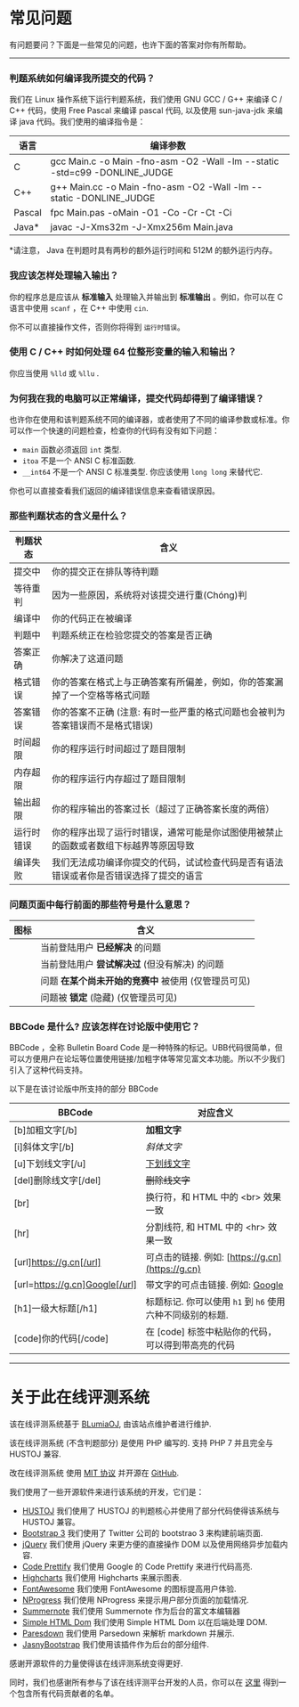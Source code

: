 # 常见问题

<!-- 您可以适当编辑该段文字以使得它与您 OJ 的实际情况对应 -->

有问题要问？下面是一些常见的问题，也许下面的答案对你有所帮助。

---------------------------------

### 判题系统如何编译我所提交的代码？

我们在 Linux 操作系统下运行判题系统，我们使用 GNU GCC / G++ 来编译 C / C++ 代码，使用 Free Pascal 来编译 pascal 代码, 以及使用 sun-java-jdk 来编译 java 代码。我们使用的编译指令是：

语言	                | 编译参数
------------------------|-----------------------------
C						| gcc Main.c -o Main -fno-asm -O2 -Wall -lm --static -std=c99 -DONLINE_JUDGE
C++						| g++ Main.cc -o Main -fno-asm -O2 -Wall -lm --static -DONLINE_JUDGE
Pascal					| fpc Main.pas -oMain -O1 -Co -Cr -Ct -Ci
Java*					| javac -J-Xms32m -J-Xmx256m Main.java

*请注意， Java 在判题时具有两秒的额外运行时间和 512M 的额外运行内存。

### 我应该怎样处理输入输出？

你的程序总是应该从 __标准输入__ 处理输入并输出到 __标准输出__ 。例如，你可以在 C 语言中使用 `scanf` ，在 C++ 中使用 `cin`.

你不可以直接操作文件，否则你将得到 `运行时错误`。

### 使用 C / C++ 时如何处理 64 位整形变量的输入和输出？

你应当使用 `%lld` 或 `%llu` .

### 为何我在我的电脑可以正常编译，提交代码却得到了编译错误？

也许你在使用和该判题系统不同的编译器，或者使用了不同的编译参数或标准。你可以作一个快速的问题检查，检查你的代码有没有如下问题：

 - `main` 函数必须返回 `int` 类型.
 - `itoa` 不是一个 ANSI C 标准函数.
 - `__int64` 不是一个 ANSI C 标准类型. 你应该使用 `long long` 来替代它.

你也可以直接查看我们返回的编译错误信息来查看错误原因。

### 那些判题状态的含义是什么？

判题状态		| 含义
----------------|----------
提交中			| 你的提交正在排队等待判题
等待重判		| 因为一些原因，系统将对该提交进行重(Chóng)判
编译中			| 你的代码正在被编译
判题中			| 判题系统正在检验您提交的答案是否正确
答案正确		| 你解决了这道问题
格式错误		| 你的答案在格式上与正确答案有所偏差，例如，你的答案漏掉了一个空格等格式问题
答案错误		| 你的答案不正确 (注意: 有时一些严重的格式问题也会被判为答案错误而不是格式错误)
时间超限		| 你的程序运行时间超过了题目限制
内存超限		| 你的程序运行内存超过了题目限制
输出超限		| 你的程序输出的答案过长（超过了正确答案长度的两倍）
运行时错误		| 你的程序出现了运行时错误，通常可能是你试图使用被禁止的函数或者数组下标越界等原因导致
编译失败		| 我们无法成功编译你提交的代码，试试检查代码是否有语法错误或者你是否错误选择了提交的语言

### 问题页面中每行前面的那些符号是什么意思？

图标                       | 含义 
---------------------------|-----------------------------
<i style='color: green;' class='fa fa-check'/> | 当前登陆用户 __已经解决__ 的问题
<i style='color: orange;' class='fa fa-dot-circle-o'/> | 当前登陆用户 __尝试解决过__ (但没有解决) 的问题
<i class='fa fa-clock-o'/> | 问题 __在某个尚未开始的竞赛中__ 被使用 (仅管理员可见)
<i class='fa fa-lock'/>    | 问题被 __锁定__ (隐藏) (仅管理员可见)

### BBCode 是什么? 应该怎样在讨论版中使用它？

BBCode ，全称 Bulletin Board Code 是一种特殊的标记。UBB代码很简单，但可以方便用户在论坛等位置使用链接/加粗字体等常见富文本功能。所以不少我们引入了这种代码支持。

以下是在该讨论版中所支持的部分 BBCode

BBCode                  | 对应含义
------------------------|-------------------
[b]加粗文字[/b]			| __加粗文字__
[i]斜体文字[/b]			| _斜体文字_
[u]下划线文字[/u]		| <u>下划线文字</u>
[del]删除线文字[/del]	| ~~删除线文字~~
[br]					| 换行符，和 HTML 中的 &lt;br&gt; 效果一致
[hr]					| 分割线符, 和 HTML 中的 &lt;hr&gt; 效果一致
[url]https://g.cn[/url] | 可点击的链接. 例如: [https://g.cn](https://g.cn)
[url=https://g.cn]Google[/url] | 带文字的可点击链接. 例如: [Google](https://g.cn)
[h1]一级大标题[/h1]		| 标题标记. 你可以使用 `h1` 到 `h6` 使用六种不同级别的标题.
[code]你的代码[/code]	| 在 [code] 标签中粘贴你的代码，可以得到带高亮的代码

---------------------------------

# 关于此在线评测系统

<!-- 如有需要，您可以根据实际情况编辑该段文字 -->

该在线评测系统基于 [BLumiaOJ](https://github.com/BLumia/BLumiaOJ/), 由该站点维护者进行维护.

该在线评测系统 (不含判题部分) 是使用 PHP 编写的. 支持 PHP 7 并且完全与 HUSTOJ 兼容.

改在线评测系统 使用 [MIT 协议](https://github.com/BLumia/BLumiaOJ/blob/master/LICENSE) 并开源在 [GitHub](https://github.com/BLumia/BLumiaOJ/).

我们使用了一些开源软件来进行该系统的开发，它们是：

 - [HUSTOJ](https://github.com/zhblue/hustoj) 我们使用了 HUSTOJ 的判题核心并使用了部分代码使得该系统与 HUSTOJ 兼容。
 - [Bootstrap 3](https://getbootstrap.com/) 我们使用了 Twitter 公司的 bootstrao 3 来构建前端页面.
 - [jQuery](https://jquery.com/) 我们使用 jQuery 来更方便的直接操作 DOM 以及使用网络异步加载内容.
 - [Code Prettify](https://github.com/google/code-prettify) 我们使用 Google 的 Code Prettify 来进行代码高亮.
 - [Highcharts](https://www.highcharts.com/) 我们使用 Highcharts 来展示图表.
 - [FontAwesome](http://fontawesome.io/) 我们使用 FontAwesome 的图标提高用户体验.
 - [NProgress](https://ricostacruz.com/nprogress/) 我们使用 NProgress 来提示用户部分页面的加载情况.
 - [Summernote](http://summernote.org/) 我们使用 Summernote 作为后台的富文本编辑器
 - [Simple HTML Dom](http://simplehtmldom.sourceforge.net/) 我们使用 Simple HTML Dom 以在后端处理 DOM.
 - [Paresdown](https://github.com/erusev/parsedown) 我们使用 Parsedown 来解析 markdown 并展示.
 - [JasnyBootstrap](http://www.jasny.net/bootstrap/) 我们使用该插件作为后台的部分组件.
 
感谢开源软件的力量使得该在线评测系统变得更好.

同时，我们也感谢所有参与了该在线评测平台开发的人员，你可以在 [这里](https://github.com/BLumia/BLumiaOJ/blob/master/AUTHORS) 得到一个包含所有代码贡献者的名单。
 
<script>
$("table").addClass("table table-hover");
</script>